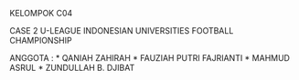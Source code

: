 KELOMPOK C04

CASE 2 
U-LEAGUE INDONESIAN UNIVERSITIES FOOTBALL CHAMPIONSHIP

ANGGOTA :
    * QANIAH ZAHIRAH
    * FAUZIAH PUTRI FAJRIANTI
    * MAHMUD ASRUL
    * ZUNDULLAH B. DJIBAT

